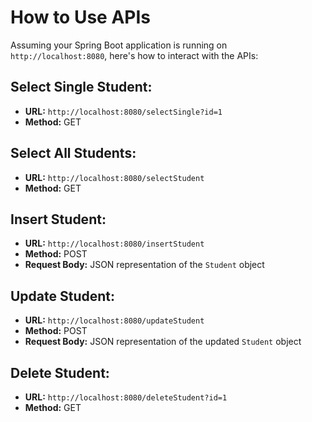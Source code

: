 # How to Use APIs

Assuming your Spring Boot application is running on `http://localhost:8080`, here's how to interact with the APIs:

## Select Single Student:

- **URL:** `http://localhost:8080/selectSingle?id=1`
- **Method:** GET

## Select All Students:

- **URL:** `http://localhost:8080/selectStudent`
- **Method:** GET

## Insert Student:

- **URL:** `http://localhost:8080/insertStudent`
- **Method:** POST
- **Request Body:** JSON representation of the `Student` object

## Update Student:

- **URL:** `http://localhost:8080/updateStudent`
- **Method:** POST
- **Request Body:** JSON representation of the updated `Student` object

## Delete Student:

- **URL:** `http://localhost:8080/deleteStudent?id=1`
- **Method:** GET
